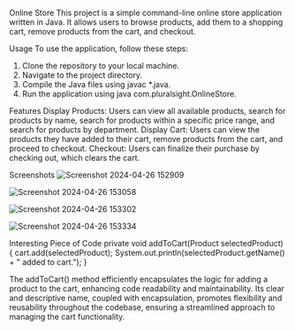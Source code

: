 Online Store
This project is a simple command-line online store application written in Java. It allows users to browse products, add them to a shopping cart, remove products from the cart, and checkout.

Usage
To use the application, follow these steps:
1. Clone the repository to your local machine.
2. Navigate to the project directory.
3. Compile the Java files using javac *.java.
4. Run the application using java com.pluralsight.OnlineStore.

Features
Display Products: Users can view all available products, search for products by name, search for products within a specific price range, and search for products by department.
Display Cart: Users can view the products they have added to their cart, remove products from the cart, and proceed to checkout.
Checkout: Users can finalize their purchase by checking out, which clears the cart.

Screenshots
![Screenshot 2024-04-26 152909](https://github.com/Nyflyguyx200/online-store/assets/114933451/1d68edde-e029-48e2-b8d5-95d95685eb86)

![Screenshot 2024-04-26 153058](https://github.com/Nyflyguyx200/online-store/assets/114933451/4cdcebcb-d695-4dea-b427-e7f1c99977cf)

![Screenshot 2024-04-26 153302](https://github.com/Nyflyguyx200/online-store/assets/114933451/eb3438f5-3020-4af3-a810-612d99b8a78c)

![Screenshot 2024-04-26 153334](https://github.com/Nyflyguyx200/online-store/assets/114933451/6f0eeca1-f34b-46a5-bcb9-4673ddd22009)


Interesting Piece of Code
private void addToCart(Product selectedProduct) {
    cart.add(selectedProduct);
    System.out.println(selectedProduct.getName() + " added to cart.");
}

The addToCart() method efficiently encapsulates the logic for adding a product to the cart, enhancing code readability and maintainability. 
Its clear and descriptive name, coupled with encapsulation, promotes flexibility and reusability throughout the codebase, ensuring a streamlined approach to managing the cart functionality.




